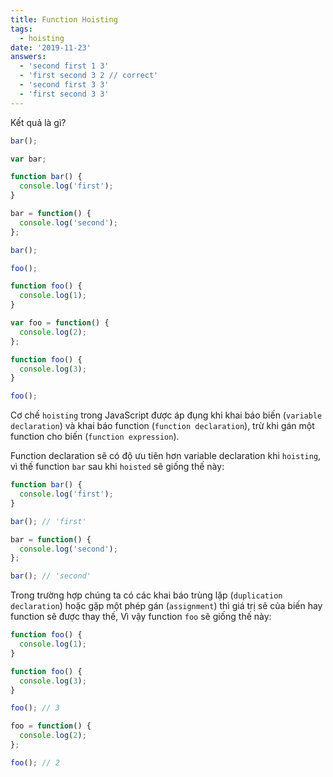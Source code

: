 ```yaml
---
title: Function Hoisting
tags:
  - hoisting
date: '2019-11-23'
answers:
  - 'second first 1 3'
  - 'first second 3 2 // correct'
  - 'second first 3 3'
  - 'first second 3 3'
---
```


Kết quả là gì?

```javascript
bar();

var bar;

function bar() {
  console.log('first');
}

bar = function() {
  console.log('second');
};

bar();

foo();

function foo() {
  console.log(1);
}

var foo = function() {
  console.log(2);
};

function foo() {
  console.log(3);
}

foo();
```

<!-- explanation -->

Cơ chế `hoisting` trong JavaScript được áp đụng khi khai báo biến (`variable declaration`) và khai báo function (`function declaration`), trừ khi gán một function cho biến (`function expression`).

Function declaration sẽ có độ ưu tiên hơn variable declaration khi `hoisting`, vì thế function `bar` sau khi `hoisted` sẽ giống thế này:

```javascript
function bar() {
  console.log('first');
}

bar(); // 'first'

bar = function() {
  console.log('second');
};

bar(); // 'second'
```

Trong trường hợp chúng ta có các khai báo trùng lặp (`duplication declaration`) hoặc gặp một phép gán (`assignment`) thì giá trị sẽ của biến hay function sẽ được thay thế, Vì vậy function `foo` sẽ giống thế này:

```javascript
function foo() {
  console.log(1);
}

function foo() {
  console.log(3);
}

foo(); // 3

foo = function() {
  console.log(2);
};

foo(); // 2
```
